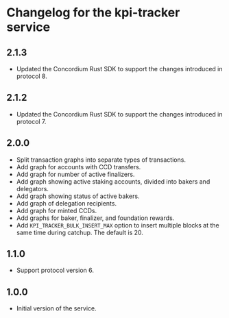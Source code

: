 # Changelog for the kpi-tracker service

## 2.1.3

- Updated the Concordium Rust SDK to support the changes introduced in protocol 8.

## 2.1.2

- Updated the Concordium Rust SDK to support the changes introduced in protocol 7.

## 2.0.0

- Split transaction graphs into separate types of transactions.
- Add graph for accounts with CCD transfers.
- Add graph for number of active finalizers.
- Add graph showing active staking accounts, divided into bakers and delegators.
- Add graph showing status of active bakers.
- Add graph of delegation recipients.
- Add graph for minted CCDs.
- Add graphs for baker, finalizer, and foundation rewards.
- Add `KPI_TRACKER_BULK_INSERT_MAX` option to insert multiple blocks at the same
  time during catchup. The default is 20.

## 1.1.0

- Support protocol version 6.

## 1.0.0

- Initial version of the service.
